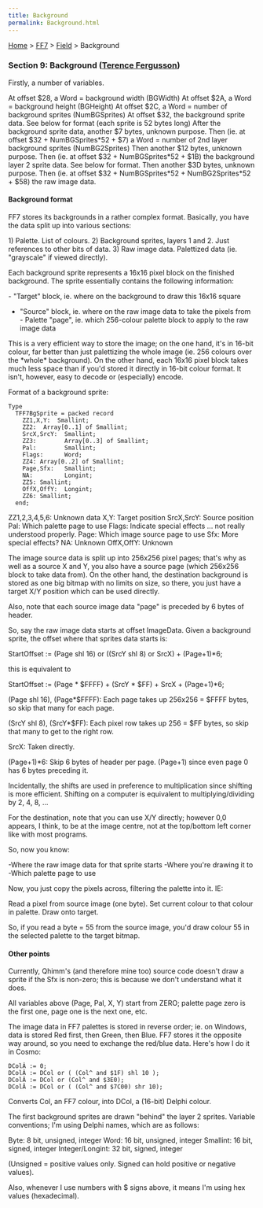 ```yaml
---
title: Background
permalink: Background.html
---
```


[Home](../../Main%20Page.md) > [FF7](../../FF7.md) > [Field](../Field.md) > Background

### Section 9: Background ([Terence Fergusson][])

Firstly, a number of variables.

At offset $28, a Word = background width (BGWidth) At offset $2A, a Word
= background height (BGHeight) At offset $2C, a Word = number of
background sprites (NumBGSprites) At offset $32, the background sprite
data. See below for format (each sprite is 52 bytes long) After the
background sprite data, another $7 bytes, unknown purpose. Then (ie. at
offset $32 + NumBGSprites\*52 + $7) a Word = number of 2nd layer
background sprites (NumBG2Sprites) Then another $12 bytes, unknown
purpose. Then (ie. at offset $32 + NumBGSprites\*52 + $1B) the
background layer 2 sprite data. See below for format. Then another $3D
bytes, unknown purpose. Then (ie. at offset $32 + NumBGSprites\*52 +
NumBG2Sprites\*52 + $58) the raw image data.

#### Background format

FF7 stores its backgrounds in a rather complex format. Basically, you
have the data split up into various sections:

1\) Palette. List of colours. 2) Background sprites, layers 1 and 2.
Just references to other bits of data. 3) Raw image data. Palettized
data (ie. "grayscale" if viewed directly).

Each background sprite represents a 16x16 pixel block on the finished
background. The sprite essentially contains the following information:

\- "Target" block, ie. where on the background to draw this 16x16 square
- "Source" block, ie. where on the raw image data to take the pixels
from - Palette "page", ie. which 256-colour palette block to apply to
the raw image data

This is a very efficient way to store the image; on the one hand, it's
in 16-bit colour, far better than just palettizing the whole image (ie.
256 colours over the \*whole\* background). On the other hand, each
16x16 pixel block takes much less space than if you'd stored it directly
in 16-bit colour format. It isn't, however, easy to decode or
(especially) encode.

Format of a background sprite:

`Type`  
`  TFF7BgSprite = packed record`  
`    ZZ1,X,Y:  Smallint;`  
`    ZZ2:  Array[0..1] of Smallint;`  
`    SrcX,SrcY:  Smallint;`  
`    ZZ3:        Array[0..3] of Smallint;`  
`    Pal:        Smallint;`  
`    Flags:      Word;`  
`    ZZ4: Array[0..2] of Smallint;`  
`    Page,Sfx:   Smallint;`  
`    NA:         Longint;`  
`    ZZ5: Smallint;`  
`    OffX,OffY:  Longint;`  
`    ZZ6: Smallint;`  
`  end;`

ZZ1,2,3,4,5,6: Unknown data X,Y: Target position SrcX,SrcY: Source
position Pal: Which palette page to use Flags: Indicate special effects
... not really understood properly. Page: Which image source page to use
Sfx: More special effects? NA: Unknown OffX,OffY: Unknown

The image source data is split up into 256x256 pixel pages; that's why
as well as a source X and Y, you also have a source page (which 256x256
block to take data from). On the other hand, the destination background
is stored as one big bitmap with no limits on size, so there, you just
have a target X/Y position which can be used directly.

Also, note that each source image data "page" is preceded by 6 bytes of
header.

So, say the raw image data starts at offset ImageData. Given a
background sprite, the offset where that sprites data starts is:

StartOffset := (Page shl 16) or ((SrcY shl 8) or SrcX) + (Page+1)\*6;

this is equivalent to

StartOffset := (Page \* $FFFF) + (SrcY \* $FF) + SrcX + (Page+1)\*6;

(Page shl 16), (Page\*$FFFF): Each page takes up 256x256 = $FFFF bytes,
so skip that many for each page.

(SrcY shl 8), (SrcY\*$FF): Each pixel row takes up 256 = $FF bytes, so
skip that many to get to the right row.

SrcX: Taken directly.

(Page+1)\*6: Skip 6 bytes of header per page. (Page+1) since even page 0
has 6 bytes preceding it.

Incidentally, the shifts are used in preference to multiplication since
shifting is more efficient. Shifting on a computer is equivalent to
multiplying/dividing by 2, 4, 8, ...

For the destination, note that you can use X/Y directly; however 0,0
appears, I think, to be at the image centre, not at the top/bottom left
corner like with most programs.

So, now you know:

-Where the raw image data for that sprite starts -Where you're drawing
it to -Which palette page to use

Now, you just copy the pixels across, filtering the palette into it. IE:

Read a pixel from source image (one byte). Set current colour to that
colour in palette. Draw onto target.

So, if you read a byte = 55 from the source image, you'd draw colour 55
in the selected palette to the target bitmap.

#### Other points

Currently, Qhimm's (and therefore mine too) source code doesn't draw a
sprite if the Sfx is non-zero; this is because we don't understand what
it does.

All variables above (Page, Pal, X, Y) start from ZERO; palette page zero
is the first one, page one is the next one, etc.

The image data in FF7 palettes is stored in reverse order; ie. on
Windows, data is stored Red first, then Green, then Blue. FF7 stores it
the opposite way around, so you need to exchange the red/blue data.
Here's how I do it in Cosmo:

`DColÂ := 0;`  
`DColÂ := DCol or ( (Col^ and $1F) shl 10 );`  
`DColÂ := DCol or (Col^ and $3E0);`  
`DColÂ := DCol or ( (Col^ and $7C00) shr 10);`

Converts Col, an FF7 colour, into DCol, a (16-bit) Delphi colour.

The first background sprites are drawn "behind" the layer 2 sprites.
Variable conventions; I'm using Delphi names, which are as follows:

Byte: 8 bit, unsigned, integer Word: 16 bit, unsigned, integer Smallint:
16 bit, signed, integer Integer/Longint: 32 bit, signed, integer

(Unsigned = positive values only. Signed can hold positive or negative
values).

Also, whenever I use numbers with $ signs above, it means I'm using hex
values (hexadecimal).

  [Terence Fergusson]: ../../User:Terence%20Fergusson.md "wikilink"

